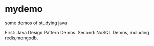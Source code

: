 mydemo
======

some demos of studying java

First: Java Design Pattern Demos.
Second: NoSQL Demos, including redis,mongodb.
